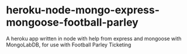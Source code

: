 heroku-node-mongo-express-mongoose-football-parley
==================================================

A heroku app written in node with help from express and mongoose with MongoLabDB, for use with Football Parley Ticketing
